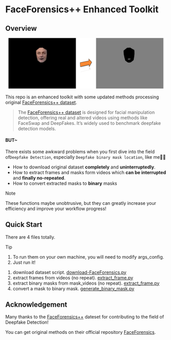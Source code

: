 # FaceForensics++ Enhanced Toolkit

## Overview

![QQ_1731646934802](srouce/QQ_1731646934802.png)

This repo is an enhanced toolkit with some updated methods processing original [FaceForensics++ dataset](https://github.com/ondyari/FaceForensics).

> The [FaceForensics++ dataset](https://github.com/ondyari/FaceForensics) is designed for facial manipulation detection, offering real and altered videos using methods like FaceSwap and DeepFakes. It’s widely used to benchmark deepfake detection models.

#### **BUT~**

There exists some awkward problems when you first dive into the field of`Deepfake Detection`, especially `Deepfake binary mask location`, like me🫠🫠

* How to download original dataset **completely** and **uninterruptedly**.
* How to extract frames and  masks form videos which **can be interrupted** and **finally no-repeated**.
* How to convert  extracted masks to **binary** masks

> [!NOTE]
>
> These functions maybe unobtrusive, but they can greatly increase your efficiency and improve your workflow progress!

## Quick Start

There are 4 files totally.

> [!TIP]
>
> 1. To run them on your own machine, you will need to modify args_config.
> 2. Just run it!
1. download dataset script. [download-FaceForensics.py](https://github.com/Gnonymous/FFPP/blob/9b7db2893f81fdf993b95c384197ac1965308911/download-FaceForensics.py)
2. extract frames from videos (no repeat). [extract_frame.py](https://github.com/Gnonymous/FFPP/blob/9b7db2893f81fdf993b95c384197ac1965308911/extract_frame.py)
3. extract binary masks from mask_videos (no repeat). [extract_frame.py](https://github.com/Gnonymous/FFPP/blob/9b7db2893f81fdf993b95c384197ac1965308911/extract_frame.py)
4. convert a mask to binary mask. [generate_binary_mask.py](https://github.com/Gnonymous/FFPP/blob/9b7db2893f81fdf993b95c384197ac1965308911/generate_binary_mask.py)

## Acknowledgement

Many thanks to the [FaceForensics++](https://github.com/ondyari/FaceForensics) dateset for contributing to the field of Deepfake Detection!

You can get original methods on their official repository [FaceForensics](https://github.com/ondyari/FaceForensics).

